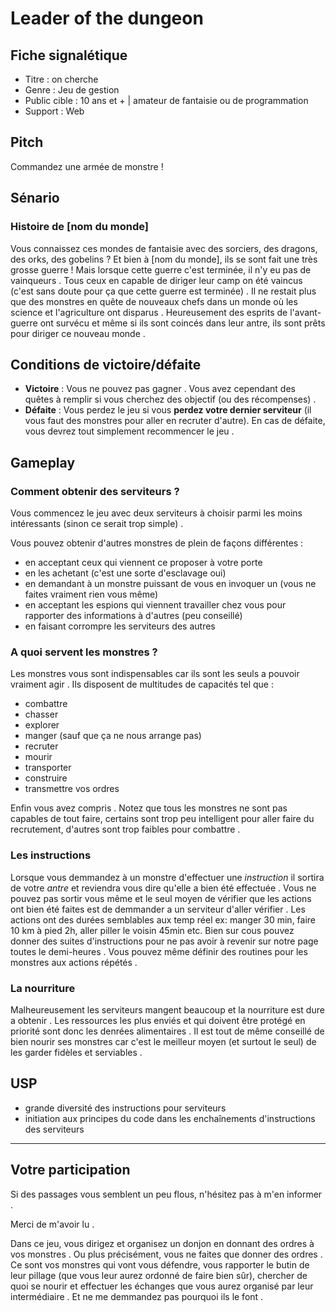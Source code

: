 # Leader of the dungeon
## Fiche signalétique
- Titre : on cherche
- Genre : Jeu de gestion
- Public cible : 10 ans et + | amateur de fantaisie ou de programmation
- Support : Web
## Pitch
Commandez une armée de monstre !
## Sénario
### Histoire de [nom du monde]
Vous connaissez ces mondes de fantaisie avec des sorciers, des dragons, des orks, des gobelins ?
Et bien à [nom du monde], ils se sont fait une très grosse guerre ! 
Mais lorsque cette guerre c'est terminée, il n'y eu pas de vainqueurs . 
Tous ceux en capable de diriger leur camp on été vaincus (c'est sans doute pour ça que cette guerre est terminée) . 
Il ne restait plus que des monstres en quête de nouveaux chefs dans un monde où les science et l'agriculture ont disparus . 
Heureusement des esprits de l'avant-guerre ont survécu et même si ils sont coincés dans leur antre, ils sont prêts pour diriger ce nouveau monde .

## Conditions de victoire/défaite
- **Victoire** : Vous ne pouvez pas gagner . 
Vous avez cependant des quêtes à remplir si vous cherchez des objectif (ou des récompenses) .
- **Défaite** : Vous perdez le jeu si vous **perdez votre dernier serviteur** (il vous faut des monstres pour aller en recruter d'autre).
En cas de défaite, vous devrez tout simplement recommencer le jeu .

## Gameplay
### Comment obtenir des serviteurs ?
Vous commencez le jeu avec deux serviteurs à choisir parmi les moins intéressants (sinon ce serait trop simple) .

Vous pouvez obtenir d'autres monstres de plein de façons différentes :
- en acceptant ceux qui viennent ce proposer à votre porte
- en les achetant (c'est une sorte d'esclavage oui)
- en demandant à un monstre puissant de vous en invoquer un (vous ne faites vraiment rien vous même)
- en acceptant les espions qui viennent travailler chez vous pour rapporter des informations à d'autres (peu conseillé)
- en faisant corrompre les serviteurs des autres
### A quoi servent les monstres ?
Les monstres vous sont indispensables car ils sont les seuls a pouvoir vraiment agir . 
Ils disposent de multitudes de capacités tel que :
- combattre
- chasser
- explorer
- manger (sauf que ça ne nous arrange pas)
- recruter
- mourir
- transporter
- construire
- transmettre vos ordres

Enfin vous avez compris .
Notez que tous les monstres ne sont pas capables de tout faire, certains sont trop peu intelligent pour aller faire du recrutement, d'autres sont trop faibles pour combattre . 
### Les instructions
Lorsque vous demmandez à un monstre d'effectuer une *instruction* il sortira de votre *antre* et reviendra vous dire qu'elle a bien été effectuée .
Vous ne pouvez pas sortir vous même et le seul moyen de vérifier que les actions ont bien été faites est de demmander a un serviteur d'aller vérifier .
Les actions ont des durées semblables aux temp réel ex: manger 30 min, faire 10 km à pied 2h, aller piller le voisin 45min etc.
Bien sur cous pouvez donner des suites d'instructions pour ne pas avoir à revenir sur notre page toutes le demi-heures .
Vous pouvez même définir des routines pour les monstres aux actions répétés .
### La nourriture
Malheureusement les serviteurs mangent beaucoup et la nourriture est dure a obtenir .
Les ressources les plus enviés et qui doivent être protégé en priorité sont donc les denrées alimentaires .
Il est tout de même conseillé de bien nourir ses monstres car c'est le meilleur moyen (et surtout le seul) de les garder fidèles et serviables .
## USP
- grande diversité des instructions pour serviteurs
- initiation aux principes du code dans les enchaînements d'instructions des serviteurs
*****
## Votre participation
Si des passages vous semblent un peu flous, n'hésitez pas à m'en informer .

Merci de m'avoir lu .

Dans ce jeu, vous dirigez et organisez un donjon en donnant des ordres à vos monstres .
Ou plus précisément, vous ne faites que donner des ordres .
Ce sont vos monstres qui vont vous défendre, vous rapporter le butin de leur pillage (que vous leur aurez ordonné de faire bien sûr), chercher de quoi se nourir et effectuer les échanges que vous aurez organisé par leur intermédiaire .
Et ne me demmandez pas pourquoi ils le font .